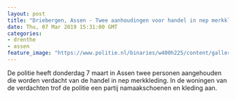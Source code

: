 ```yaml
---
layout: post
title: "Driebergen, Assen - Twee aanhoudingen voor handel in nep merkkleding"
date: Thu, 07 Mar 2019 15:31:00 GMT
categories: 
- drenthe 
- assen 
feature_image: "https://www.politie.nl/binaries/w400h225/content/gallery/politie/stock-afbeeldingen/11-landelijke-eenheid/kledingassen.jpg"
---
```


De politie heeft donderdag 7 maart in Assen twee personen aangehouden die worden verdacht van de handel in nep merkkleding. In de woningen van de verdachten trof de politie een partij namaakschoenen en kleding aan.
